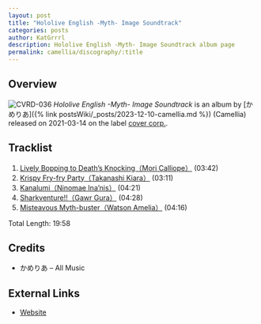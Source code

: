 ```yaml
---
layout: post
title: "Hololive English -Myth- Image Soundtrack"
categories: posts
author: KatGrrrl
description: Hololive English -Myth- Image Soundtrack album page
permalink: camellia/discography/:title
---
```


## Overview

![CVRD-036](/assets/images/camellia/albums/CVRD-036.png)
*Hololive English -Myth- Image Soundtrack* is an album by [かめりあ]({% link postsWiki/_posts/2023-12-10-camellia.md %}) (Camellia) released on 2021-03-14 on the label [cover corp.](#).

## Tracklist

1. [Lively Bopping to Death’s Knocking（Mori Calliope）](#) (03:42)
2. [Krispy Fry-fry Party（Takanashi Kiara）](#) (03:11)
3. [Kanalumi（Ninomae Ina’nis）](#) (04:21)
4. [Sharkventure!!（Gawr Gura）](#) (04:28)
5. [Misteavous Myth-buster（Watson Amelia）](#) (04:16)

Total Length: 19:58

## Credits

* かめりあ – All Music

## External Links

* [Website](https://hololive.hololivepro.com/music/hololive-english-myth-image-soundtrack-ft-camellia/)

